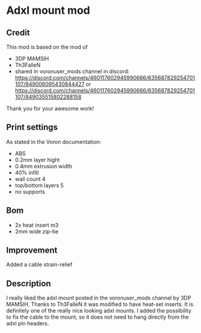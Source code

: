 # Adxl mount mod
## Credit
This mod is based on the mod of
* 3DP MAMSIH
* Th3FalleN
* shared in voronuser_mods channel in discord: https://discord.com/channels/460117602945990666/635687829254701107/849006095430844427 or https://discord.com/channels/460117602945990666/635687829254701107/849035515802288158

Thank you for your awesome work!
## Print settings
As stated in the Voron documentation:
* ABS
* 0.2mm layer hight
* 0.4mm extrusion width
* 40% infill
* wall count 4
* top/bottom layers 5
* no supports
## Bom
* 2x heat insert m3
* 2mm wide zip-tie
## Improvement
Added a cable strain-relief
## Description
I really liked the adxl mount posted in the voronuser_mods channel by 3DP MAMSIH. Thanks to Th3FalleN it was modified to have  heat-set inserts. It is definitely one of the really nice looking adxl mounts. I added the possibility to fix the cable to the mount, so it does not need to hang directly from the adxl pin headers.

